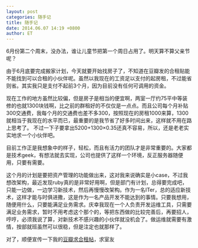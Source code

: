 ```yaml
---
layout: post
categories: 随手记
title: 随手记
date: 2014.06.07 14:19 +0800
author: ET
---
```

6月份第二个周末，没办法，谁让儿童节把第一个周日占用了。明天算不算父亲节呢？

由于6月底要完成搬家计划，今天就要开始找房子了，不知道在豆瓣发的合租贴能不能找到可以合租的小伙伴呢。虽然以我现在的工资足以支付的起房租，不过能省则省。其实我只是支付不起前3个月，因为目前没有任何可调用的资金。

现在工作的地方虽然比较偏，但是房子是相当的便宜啊，两室一厅约75平中等装修的也就1300块钱啊，比之前的群租好的不仅仅是一点点。而且公司每个月补贴300交通费，我每个月的交通费也差不多300，按照现在的房租1000来算，1300就相当于我现在的水平而已，最重要的是我节省了好多时间出来，这样就不用在路上思考了。
不过一下子要拿出5200+1300×0.35还真不容易，所以，还是老老实实地求一个小伙伴吧。

目前工作正是我想象中的样子，轻松，而且有活力的团队才是非常重要的。大家都是技术geek，有想法就去实现，公司也提供了这样一个环境，反正服务器随便用，只要有需要。

这个月的计划是要把资产管理的功能做出来，这对我来说确实是小case，不过我想改架构，最近发现ruby真的是非常好用啊，但是部门有计划，总得要完成吧，只能一边做，一边学习新技术，然后再慢慢改架构。作为一名ITer，总的适应新技术，这样才能与时俱进撒，这是作为一名产品开发不能达到的事情。只要我想用，随便用什么，只要能满足业务需求。庆幸我现在一个人负责开发运维工具，只需要满足业务需求，暂时不用考虑这个那个的，等把东西做的比较完善后，再要招人，哼哼，必须我说了算，对新技术不感兴趣的小伙伴就没机会了。做运维就需要有激情，按部就班虽然可以很稳，但是注定也就那样了。

对了，顺便宣传一下我的[豆瓣求合租帖][douban-url]，求室友

[douban-url]: http://www.douban.com/group/topic/53677521/
